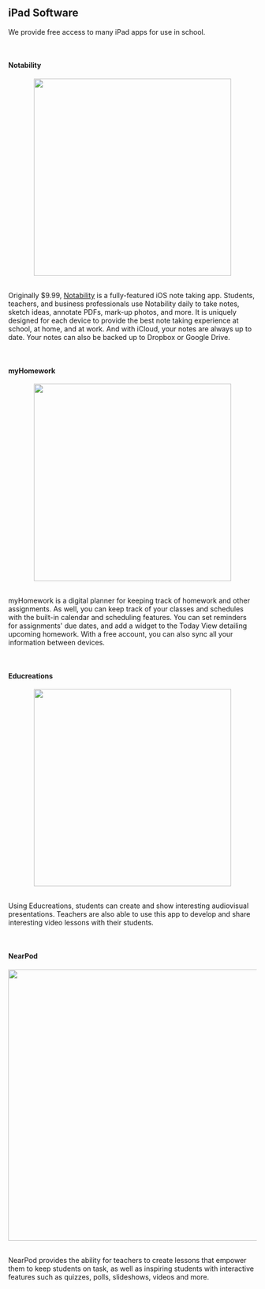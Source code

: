 ## iPad Software
We provide free access to many iPad apps for use in school.

</br>

#### Notability
<center>
<img src="http://gingerlabs.com/images/iPad-note-mind-map-sketchnote.png" width="400">
</center>
<br/>

Originally $9.99, [Notability](https://itunes.apple.com/us/app/notability/id360593530?mt=8&ign-mpt=uo%3D4) is a fully-featured iOS note taking app. Students, teachers, and business professionals use Notability daily to take notes, sketch ideas, annotate PDFs, mark-up photos, and more. It is uniquely designed for each device to provide the best note taking experience at school, at home, and at work. And with iCloud, your notes are always up to date. Your notes can also be backed up to Dropbox or Google Drive.

</br>

#### myHomework
<center>
<img src="https://d1ec4mget7355z.cloudfront.net/myhw/imgs/ss-new-iPad@2x.jpg" width="400">
</center>
<br/>

myHomework is a digital planner for keeping track of homework and other assignments. As well, you can keep track of your classes and schedules with the built-in calendar and scheduling features. You can set reminders for assignments' due dates, and add a widget to the Today View detailing upcoming homework. With a free account, you can also sync all your information between devices.

<br/>

#### Educreations
<center>
<img src="https://www.educreations.com/static/focuslab/images/hero_ipad.e491ddba8d11.jpg" width="400">
</center>
<br/>

Using Educreations, students can create and show interesting audiovisual presentations. Teachers are also able to use this app to develop and share interesting video lessons with their students.

</br>

#### NearPod
<center>
<img src="http://4.bp.blogspot.com/-w1wHSEFBwyA/T7vNlnwoQ8I/AAAAAAAACqc/Gk-aRus_vyc/s1600/Nearpod-133136.png" width="550">
</center>
<br/>

NearPod provides the ability for teachers to create lessons that empower them to keep students on task, as well as inspiring students with interactive features such as quizzes, polls, slideshows, videos and more.